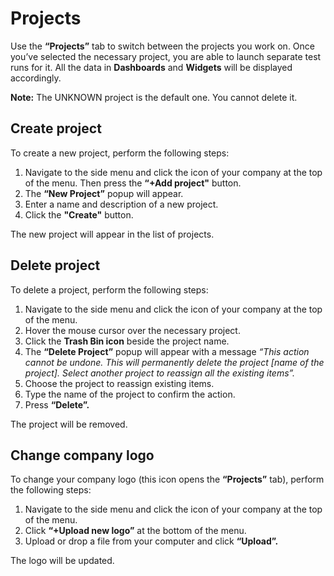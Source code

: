 # Projects

Use the **“Projects”** tab to switch between the projects you work on. Once you’ve selected the necessary project, you are able to launch separate test runs for it. All the data in **Dashboards** and **Widgets** will be displayed accordingly.

**Note:** The UNKNOWN project is the default one. You cannot delete it.

## Create project
To create a new project, perform the following steps:

1. Navigate to the side menu and click the icon of your company at the top of the menu. Then press the **“+Add project"** button.
2. The **“New Project”** popup will appear.
3. Enter a name and description of a new project.
4. Click the **"Create"** button.

The new project will appear in the list of projects.

## Delete project
To delete a project, perform the following steps:

1. Navigate to the side menu and click the icon of your company at the top of the menu.
2. Hover the mouse cursor over the necessary project.
3. Click the **Trash Bin icon** beside the project name.
4. The **“Delete Project”** popup will appear with a message *“This action cannot be undone. This will permanently delete the project [name of the project]. Select another project to reassign all the existing items”.*
5. Choose the project to reassign existing items.
6. Type the name of the project to confirm the action.
7. Press **“Delete”.**
 
The project will be removed.

## Change company logo
To change your company logo (this icon opens the **“Projects”** tab), perform the following steps:

1. Navigate to the side menu and click the icon of your company at the top of the menu.
2. Click **“+Upload new logo”** at the bottom of the menu.
3. Upload or drop a file from your computer and click **“Upload”.**

The logo will be updated.

